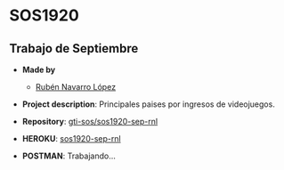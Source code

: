# SOS1920

## Trabajo de Septiembre

- **Made by**
  - [Rubén Navarro López](https://github.com/jolaru21)
  
- **Project description**: Principales paises por ingresos de videojuegos.

- **Repository**: [gti-sos/sos1920-sep-rnl](https://github.com/gti-sos/sos1920-sept-rnl)

-  **HEROKU**: [sos1920-sep-rnl](https://sos1920-sept-rnl.herokuapp.com)

-  **POSTMAN**:
Trabajando...

